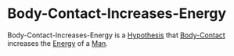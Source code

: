 # Body-Contact-Increases-Energy

Body-Contact-Increases-Energy is a [Hypothesis](600028.md) that [Body-Contact](40000015.md) increases the [Energy]() of a [Man](40000004.md).
